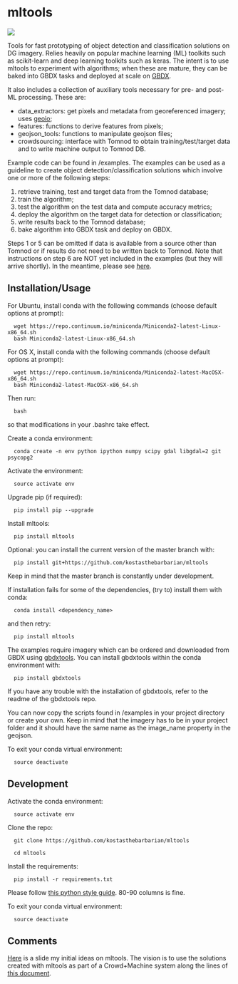 # mltools 

<img src='https://badge.fury.io/py/mltools.svg' scale=1>   

Tools for fast prototyping of object detection and classification solutions on DG imagery.
Relies heavily on popular machine learning (ML) toolkits such as scikit-learn and deep 
learning toolkits such as keras. The intent is to use mltools to experiment with algorithms; 
when these are mature, they can be baked into GBDX tasks and deployed at scale on [GBDX](developer.digitalglobe.com/gbdx).  

It also includes a collection of auxiliary tools necessary for pre- and post- ML processing. 
These are: 

+ data_extractors: get pixels and metadata from georeferenced imagery; uses [geoio](https://github.com/digitalglobe/geoio);
+ features: functions to derive features from pixels; 
+ geojson_tools: functions to manipulate geojson files;
+ crowdsourcing: interface with Tomnod to obtain training/test/target data and to write machine output to Tomnod DB.

Example code can be found in /examples. The examples can be used as a guideline to create object detection/classification 
solutions which involve one or more of the following steps: 

1. retrieve training, test and target data from the Tomnod database;
2. train the algorithm;
3. test the algorithm on the test data and compute accuracy metrics;
4. deploy the algorithm on the target data for detection or classification;
5. write results back to the Tomnod database;
6. bake algorithm into GBDX task and deploy on GBDX.

Steps 1 or 5 can be omitted if data is available from a source other than Tomnod or
if results do not need to be written back to Tomnod. 
Note that instructions on step 6 are NOT yet included in the examples (but they will arrive shortly). 
In the meantime, please see [here](http://gbdxdocs.digitalglobe.com). 


## Installation/Usage

For Ubuntu, install conda with the following commands (choose default options at prompt):

      wget https://repo.continuum.io/miniconda/Miniconda2-latest-Linux-x86_64.sh
      bash Miniconda2-latest-Linux-x86_64.sh

   
For OS X, install conda with the following commands (choose default options at prompt):

      wget https://repo.continuum.io/miniconda/Miniconda2-latest-MacOSX-x86_64.sh
      bash Miniconda2-latest-MacOSX-x86_64.sh

Then run:

      bash

so that modifications in your .bashrc take effect. 

Create a conda environment:

      conda create -n env python ipython numpy scipy gdal libgdal=2 git psycopg2  
   
Activate the environment:

      source activate env

Upgrade pip (if required):

      pip install pip --upgrade

Install mltools:

      pip install mltools

Optional: you can install the current version of the master branch with:

      pip install git+https://github.com/kostasthebarbarian/mltools

Keep in mind that the master branch is constantly under development.

If installation fails for some of the dependencies, (try to) install them with conda:

      conda install <dependency_name>

and then retry:

      pip install mltools

The examples require imagery which can be ordered and downloaded from GBDX using [gbdxtools](http://github.com/digitalglobe/gbdxtools). You can install gbdxtools within the conda environment with:

      pip install gbdxtools

If you have any trouble with the installation of gbdxtools, refer to the readme of the gbdxtools repo.

You can now copy the scripts found in /examples in your project directory or create your own. 
Keep in mind that the imagery has to be in your project folder and it should have the same name as the image_name 
property in the geojson. 

To exit your conda virtual environment:

      source deactivate 
 

## Development

Activate the conda environment:

      source activate env

Clone the repo:

      git clone https://github.com/kostasthebarbarian/mltools
   
      cd mltools
   
Install the requirements:

      pip install -r requirements.txt

Please follow [this python style guide](https://google.github.io/styleguide/pyguide.html). 80-90 columns is fine.

To exit your conda virtual environment:

      source deactivate


## Comments

[Here](https://docs.google.com/drawings/d/1tKSgFMp0lLd7Abne8CdOhb1PbdJfgCz5x9XkLwDeET0/edit?usp=sharing) is a slide my initial ideas on mltools. The vision is to use the solutions created with mltools as part of a Crowd+Machine system along the lines of [this document](https://docs.google.com/document/d/1hf82I_jDNGc0NdopXxW9RkbQjLOOGkV4lU5kdM5tqlA/edit?usp=sharing).
